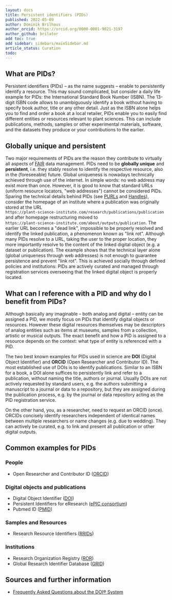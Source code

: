 ```yaml
---
layout: docs
title: Persistent identifiers (PIDs)
published: 2022-05-09
author: Dominik Brilhaus
author_orcid: https://orcid.org/0000-0001-9021-3197
author_github: brilator
add toc: true
add sidebar: sidebars/mainSidebar.md
article_status: Curation
todo: 
---
```


## What are PIDs?

Persistent identifiers (PIDs) &ndash; as the name suggests &ndash; enable to persistently identify a resource.
This may sound complicated, but consider a daily life example for PIDs: the International Standard Book Number (ISBN). The 13-digit ISBN code allows to unambiguously identify a book without having to specify book author, title or any other detail. Just as the ISBN alone helps you to find and order a book at a local retailer, PIDs enable you to easily find different entities or resources relevant to plant sciences. This can include publications, methods, samples or other experimental materials, software, and the datasets they produce or your contributions to the earlier.

## Globally unique and persistent

Two major requirements of PIDs are the reason they contribute to virtually all aspects of [FAIR][KB-FAIR] data management. PIDs need to be **globally unique** and **persistent**, i.e. they stably resolve to identify the respective resource, also in the (foreseeable) future. Global uniqueness is nowadays technically achieved through use of the internet. In simple words: no web address may exist more than once. However, it is good to know that standard URLs (uniform resource locators, "web addresses") cannot be considered PIDs. Sparing the technical details behind PIDs (see [PURLs] and [Handles]), consider the homepage of an institute where a publication was originally stored at the URL  
`https://plant-science-institute.com/research/publications/publication` and after homepage restructuring moved to  
`https://plant-science-institute.com/about/outputs/publication`. The earlier URL becomes a "dead link", impossible to be properly resolved and identify the linked publication, a phenomenon known as "link rot".
Although many PIDs resolve to a URL, taking the user to the proper location, they more importantly resolve to the content of the linked digital object (e.g. a dataset or publication). The example shows that the technical layer alone (global uniqueness through web addresses) is not enough to guarantee persistence and prevent "link rot". This is achieved socially through defined policies and institutions: PIDs are actively curated and managed through registration services overseeing that the linked digital object is properly located.

## What can I reference with a PID and why do I benefit from PIDs?

Although basically any imaginable &ndash; both analog and digital &ndash; entity can be assigned a PID, we mostly focus on PIDs that identify digital objects or resources. However these digital resources themselves may be descriptors of analog entities such as items at museums, samples from a collection, artistic or musical outputs. The exact benefit and how a PID is assigned to a resource depends on the context: what type of entity is referenced with a PID.

The two best known examples for PIDs used in science are **DOI** (Digital Object Identifier) and **ORCID** (Open Researcher and Contributor ID).
The most established use of DOIs is to identify publications. Similar to an ISBN for a book, a DOI alone suffices to persistently link and refer to a publication, without naming the title, authors or journal. Usually DOIs are not actively requested by standard users, e.g. the authors submitting a manuscript to a journal or data to a repository, but they are assigned during the publication process, e.g. by the journal or data repository acting as the PID registration service.
<!-- As scientists, we benefit from DOI-referenced publications by better findability and more concise referencing (see also [KB-datapublications]) -->
On the other hand, you, as a researcher, need to request an ORCID (once). ORCIDs concisely identify researchers independent of identical names between multiple researchers or name changes (e.g. due to wedding). They can actively be curated, e.g. to link and present all publication or other digital outputs.

<!-- In summary, PIDs help making data FAIR. A dataset that is persistently linked via a PID will be findable and accesible and thereby  -->

## Common examples for PIDs

### People

- Open Researcher and Contributor ID ([ORCID](<https://orcid.org/>))

### Digital objects and publications

- Digital Object Identifier ([DOI](<https://www.doi.org>))
- Persistent Identifiers for eResearch ([ePIC consortium](<https://www.pidconsortium.net>))
- Pubmed ID ([PMID](<https://pubmed.ncbi.nlm.nih.gov>))

### Samples and Resources

- Research Resource Identifiers ([RRIDs](<http://scicrunch.org/resources>))

### Institutions

- Research Organization Registry ([ROR](<https://ror.org>))
- Global Research Identifier Database ([GRID](<https://grid.ac>))

<!-- TODO ## How does DataPLANT support me in using PIDs?

The following table gives an overview about DataPLANT tools and services related to sharing data. Follow the link in the first column for details.

Name | Type | Tasks on metadata 
----------------|-----------|------------------ 
- invenio -->


## Sources and further information

- [Frequently Asked Questions about the DOI® System](<https://www.doi.org/faq.html>)

<!-- Knowledgebase Cross-references -->

[KB-FAIR]: ./FAIRDataPrinciples.html
[KB-Metadata]: ./metadata.html

<!-- Reference links -->
[DataHUB]: <https://git.nfdi4plants.org> "ARC DataHUB"
[ARCspecs]: <https://github.com/nfdi4plants/ARC-specification/> "ARC specifications"

[PURLs]: https://en.wikipedia.org/wiki/Persistent_uniform_resource_locator "Wikipedia PURLs"
[Handles]: https://en.wikipedia.org/wiki/Handle_System "Wikipedia Handles"
